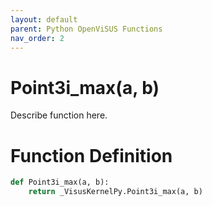 ```yaml
---
layout: default
parent: Python OpenViSUS Functions
nav_order: 2
---
```


# Point3i_max(a, b)

Describe function here.

# Function Definition

```python
def Point3i_max(a, b):
    return _VisusKernelPy.Point3i_max(a, b)
```